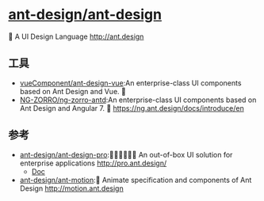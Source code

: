 # [ant-design/ant-design](https://github.com/ant-design/ant-design)

🐜 A UI Design Language http://ant.design

## 工具

* [vueComponent/ant-design-vue](https://github.com/vueComponent/ant-design-vue):An enterprise-class UI components based on Ant Design and Vue. 🐜 
* [NG-ZORRO/ng-zorro-antd](https://github.com/NG-ZORRO/ng-zorro-antd):An enterprise-class UI components based on Ant Design and Angular 7. 🐜 https://ng.ant.design/docs/introduce/en

## 参考

* [ant-design/ant-design-pro](https://github.com/ant-design/ant-design-pro):👨🏻‍💻👩🏻‍💻 An out-of-box UI solution for enterprise applications http://pro.ant.design/
    - [Doc](https://pro.ant.design/docs/getting-started)
* [ant-design/ant-motion](https://github.com/ant-design/ant-motion):🚴 Animate specification and components of Ant Design http://motion.ant.design
